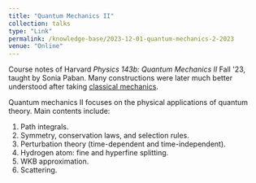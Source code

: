 ```yaml
---
title: "Quantum Mechanics II"
collection: talks
type: "Link"
permalink: /knowledge-base/2023-12-01-quantum-mechanics-2-2023
venue: "Online"
---
```


Course notes of Harvard *Physics 143b: Quantum Mechanics II*
Fall '23, taught by Sonia Paban. Many constructions were 
later much better understood after taking [classical mechanics](https://nlyu1.github.io/knowledge-base/2024-01-02-classical-mechanics-2024). 

Quantum mechanics II focuses on the physical applications of 
quantum theory. Main contents include: 

1. Path integrals. 
2. Symmetry, conservation laws, and selection rules. 
3. Perturbation theory (time-dependent and time-independent). 
4. Hydrogen atom: fine and hyperfine splitting. 
5. WKB approximation. 
6. Scattering. 